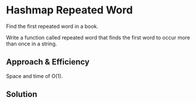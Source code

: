 # Hashmap Repeated Word

Find the first repeated word in a book.

Write a function called repeated word that finds the first word to occur more than once in a string.


## Approach & Efficiency
<!-- What approach did you take? Why? What is the Big O space/time for this approach? -->
Space and time of O(1).

## Solution
<!-- Show how to run your code, and examples of it in action -->

